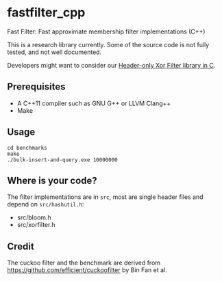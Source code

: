 # fastfilter_cpp

Fast Filter: Fast approximate membership filter implementations (C++)

This is a research library currently. Some of the source code is not fully tested, and not well documented. 

Developers might want to consider our [Header-only Xor Filter library in C](https://github.com/FastFilter/xor_singleheader/).

## Prerequisites

- A  C++11 compiler such as GNU G++ or LLVM Clang++
- Make 



## Usage

```
cd benchmarks
make
./bulk-insert-and-query.exe 10000000
```


## Where is your code?

The filter implementations are in `src`, most are single header files and depend on `src/hashutil.h`:

* src/bloom.h
* src/xorfilter.h

## Credit

The cuckoo filter and the benchmark are derived from https://github.com/efficient/cuckoofilter by Bin Fan et al.
